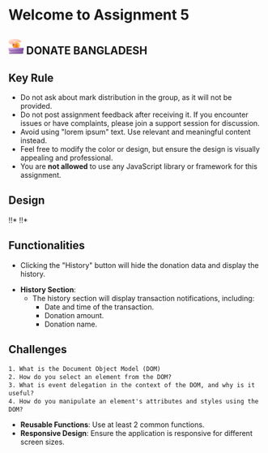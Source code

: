 # Welcome to Assignment 5

## <img width=30px src="assets/logo.png"/> DONATE BANGLADESH

## Key Rule

- Do not ask about mark distribution in the group, as it will not be provided.
- Do not post assignment feedback after receiving it. If you encounter issues or have complaints, please join a support session for discussion.
- Avoid using "lorem ipsum" text. Use relevant and meaningful content instead.
- Feel free to modify the color or design, but ensure the design is visually appealing and professional.
- You are **not allowed** to use any JavaScript library or framework for this assignment.

## Design

<!-- **Navbar**: Create a visually appealing navbar with the following structure:   -->!!*

<!-- - Logo positioned in the middle. \*/ -->
<!-- - "Blog" button on the left. \*/ -->
<!-- - Account balance with a coin icon on the right. \*/ -->
<!-- - "Donation" and "History" buttons in the center (as per Figma). \*/ -->

<!--  **Donation Cards**: Create 3 donation cards with the following details: --> !!*

<!-- - Image on the left. -->
<!-- - Donation title. -->
<!-- - Donation info. -->
<!-- - Current donation amount. -->
<!-- - Input field for donation amount. -->
<!-- - Button for submitting the donation. -->

<!-- - **History Section**: Initially hidden and empty. -->

## Functionalities

<!--  **Donation and History Button Functionality**: -->

- Clicking the "History" button will hide the donation data and display the history.
<!-- - Clicking the "Donation" button will hide the history and display the donation data. -->

<!--  **Donation Functionality for Each Card**: -->

<!-- - When the "Donate Now" button is clicked: -->
  <!-- - The donation input will be deducted from the total account balance, and the updated balance will be shown. -->
  <!-- - The card’s current donation amount will increase. -->
  <!--!! - A meaningful notification will be added to the History section. -->

<!--  **Input Validation**: -->

<!-- - Show an alert if invalid data is found and stop the transaction. -->
<!-- - Validate the donation amount: -->
  <!-- - If the donation amount is greater than the account balance. -->
  <!-- - If the input field contains an invalid number. -->
  <!-- - If the input field is empty. -->

- **History Section**:
  - The history section will display transaction notifications, including:
    - Date and time of the transaction.
    - Donation amount.
    - Donation name.

## Challenges

<!-- - **Sticky Navbar**: Make the navbar sticky to the top of the page. -->
<!-- - **Blog Page**: Create a `blog.html` file and link it to the main page: -->
  <!-- - The blog page should contain 4 questions and their answers: -->

    1. What is the Document Object Model (DOM)
    2. How do you select an element from the DOM?
    3. What is event delegation in the context of the DOM, and why is it useful?
    4. How do you manipulate an element's attributes and styles using the DOM?

<!-- - **Toggle Active Status**: Toggle the active status of the "Donation" and "History" buttons:
  - Change the button color to indicate when it's active. -->
<!-- - **Static Modal**: Display a static modal instead of an alert on a successful donation. -->

- **Reusable Functions**: Use at least 2 common functions.
- **Responsive Design**: Ensure the application is responsive for different screen sizes.
